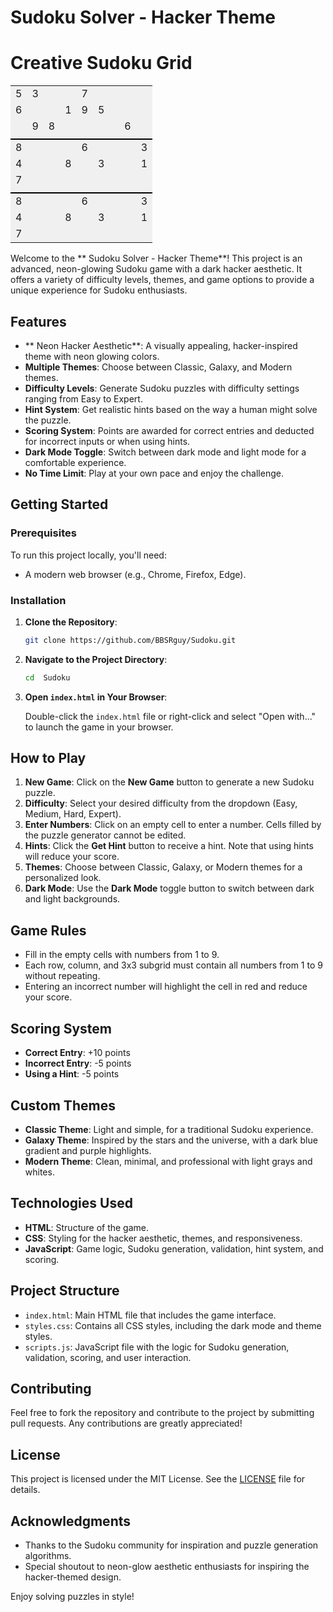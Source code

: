 #   Sudoku Solver - Hacker Theme

# Creative Sudoku Grid

<table>
  <tr>
    <td style="background-color: #f0f0f0; text-align: center;">5</td>
    <td style="background-color: #f0f0f0; text-align: center;">3</td>
    <td style="background-color: #f0f0f0; text-align: center;"></td>
    <td style="background-color: #f0f0f0; text-align: center;"></td>
    <td style="background-color: #f0f0f0; text-align: center;">7</td>
    <td style="background-color: #f0f0f0; text-align: center;"></td>
    <td style="background-color: #f0f0f0; text-align: center;"></td>
    <td style="background-color: #f0f0f0; text-align: center;"></td>
    <td style="background-color: #f0f0f0; text-align: center;"></td>
  </tr>
  <tr>
    <td style="background-color: #f0f0f0; text-align: center;">6</td>
    <td style="background-color: #f0f0f0; text-align: center;"></td>
    <td style="background-color: #f0f0f0; text-align: center;"></td>
    <td style="background-color: #f0f0f0; text-align: center;">1</td>
    <td style="background-color: #f0f0f0; text-align: center;">9</td>
    <td style="background-color: #f0f0f0; text-align: center;">5</td>
    <td style="background-color: #f0f0f0; text-align: center;"></td>
    <td style="background-color: #f0f0f0; text-align: center;"></td>
    <td style="background-color: #f0f0f0; text-align: center;"></td>
  </tr>
  <tr>
    <td style="background-color: #f0f0f0; text-align: center;"></td>
    <td style="background-color: #f0f0f0; text-align: center;">9</td>
    <td style="background-color: #f0f0f0; text-align: center;">8</td>
    <td style="background-color: #f0f0f0; text-align: center;"></td>
    <td style="background-color: #f0f0f0; text-align: center;"></td>
    <td style="background-color: #f0f0f0; text-align: center;"></td>
    <td style="background-color: #f0f0f0; text-align: center;"></td>
    <td style="background-color: #f0f0f0; text-align: center;">6</td>
    <td style="background-color: #f0f0f0; text-align: center;"></td>
  </tr>
  <tr>
    <td style="border-bottom: 2px solid black; background-color: #f0f0f0; text-align: center;"></td>
    <td style="border-bottom: 2px solid black; background-color: #f0f0f0; text-align: center;"></td>
    <td style="border-bottom: 2px solid black; background-color: #f0f0f0; text-align: center;"></td>
    <td style="border-bottom: 2px solid black; background-color: #f0f0f0; text-align: center;"></td>
    <td style="border-bottom: 2px solid black; background-color: #f0f0f0; text-align: center;"></td>
    <td style="border-bottom: 2px solid black; background-color: #f0f0f0; text-align: center;"></td>
    <td style="border-bottom: 2px solid black; background-color: #f0f0f0; text-align: center;"></td>
    <td style="border-bottom: 2px solid black; background-color: #f0f0f0; text-align: center;"></td>
    <td style="border-bottom: 2px solid black; background-color: #f0f0f0; text-align: center;"></td>
  </tr>
  <tr>
    <td style="background-color: #f0f0f0; text-align: center;">8</td>
    <td style="background-color: #f0f0f0; text-align: center;"></td>
    <td style="background-color: #f0f0f0; text-align: center;"></td>
    <td style="background-color: #f0f0f0; text-align: center;"></td>
    <td style="background-color: #f0f0f0; text-align: center;">6</td>
    <td style="background-color: #f0f0f0; text-align: center;"></td>
    <td style="background-color: #f0f0f0; text-align: center;"></td>
    <td style="background-color: #f0f0f0; text-align: center;"></td>
    <td style="background-color: #f0f0f0; text-align: center;">3</td>
  </tr>
  <tr>
    <td style="background-color: #f0f0f0; text-align: center;">4</td>
    <td style="background-color: #f0f0f0; text-align: center;"></td>
    <td style="background-color: #f0f0f0; text-align: center;"></td>
    <td style="background-color: #f0f0f0; text-align: center;">8</td>
    <td style="background-color: #f0f0f0; text-align: center;"></td>
    <td style="background-color: #f0f0f0; text-align: center;">3</td>
    <td style="background-color: #f0f0f0; text-align: center;"></td>
    <td style="background-color: #f0f0f0; text-align: center;"></td>
    <td style="background-color: #f0f0f0; text-align: center;">1</td>
  </tr>
  <tr>
    <td style="background-color: #f0f0f0; text-align: center;">7</td>
    <td style="background-color: #f0f0f0; text-align: center;"></td>
    <td style="background-color: #f0f0f0; text-align: center;"></td>
    <td style="background-color: #f0f0f0; text-align: center;"></td>
    <td style="background-color: #f0f0f0; text-align: center;"></td>
    <td style="background-color: #f0f0f0; text-align: center;"></td>
    <td style="background-color: #f0f0f0; text-align: center;"></td>
    <td style="background-color: #f0f0f0; text-align: center;"></td>
    <td style="background-color: #f0f0f0; text-align: center;"></td>
  </tr>
  <tr>
    <td style="border-bottom: 2px solid black; background-color: #f0f0f0; text-align: center;"></td>
    <td style="border-bottom: 2px solid black; background-color: #f0f0f0; text-align: center;"></td>
    <td style="border-bottom: 2px solid black; background-color: #f0f0f0; text-align: center;"></td>
    <td style="border-bottom: 2px solid black; background-color: #f0f0f0; text-align: center;"></td>
    <td style="border-bottom: 2px solid black; background-color: #f0f0f0; text-align: center;"></td>
    <td style="border-bottom: 2px solid black; background-color: #f0f0f0; text-align: center;"></td>
    <td style="border-bottom: 2px solid black; background-color: #f0f0f0; text-align: center;"></td>
    <td style="border-bottom: 2px solid black; background-color: #f0f0f0; text-align: center;"></td>
    <td style="border-bottom: 2px solid black; background-color: #f0f0f0; text-align: center;"></td>
  </tr>
  <tr>
    <td style="background-color: #f0f0f0; text-align: center;">8</td>
    <td style="background-color: #f0f0f0; text-align: center;"></td>
    <td style="background-color: #f0f0f0; text-align: center;"></td>
    <td style="background-color: #f0f0f0; text-align: center;"></td>
    <td style="background-color: #f0f0f0; text-align: center;">6</td>
    <td style="background-color: #f0f0f0; text-align: center;"></td>
    <td style="background-color: #f0f0f0; text-align: center;"></td>
    <td style="background-color: #f0f0f0; text-align: center;"></td>
    <td style="background-color: #f0f0f0; text-align: center;">3</td>
  </tr>
  <tr>
    <td style="background-color: #f0f0f0; text-align: center;">4</td>
    <td style="background-color: #f0f0f0; text-align: center;"></td>
    <td style="background-color: #f0f0f0; text-align: center;"></td>
    <td style="background-color: #f0f0f0; text-align: center;">8</td>
    <td style="background-color: #f0f0f0; text-align: center;"></td>
    <td style="background-color: #f0f0f0; text-align: center;">3</td>
    <td style="background-color: #f0f0f0; text-align: center;"></td>
    <td style="background-color: #f0f0f0; text-align: center;"></td>
    <td style="background-color: #f0f0f0; text-align: center;">1</td>
  </tr>
  <tr>
    <td style="background-color: #f0f0f0; text-align: center;">7</td>
    <td style="background-color: #f0f0f0; text-align: center;"></td>
    <td style="background-color: #f0f0f0; text-align: center;"></td>
    <td style="background-color: #f0f0f0; text-align: center;"></td>
    <td style="background-color: #f0f0f0; text-align: center;"></td>
    <td style="background-color: #f0f0f0; text-align: center;"></td>
    <td style="background-color: #f0f0f0; text-align: center;"></td>
    <td style="background-color: #f0f0f0; text-align: center;"></td>
    <td style="background-color: #f0f0f0; text-align: center;"></td>
  </tr>
</table>

Welcome to the **  Sudoku Solver - Hacker Theme**! This project is an advanced, neon-glowing Sudoku game with a dark hacker aesthetic. It offers a variety of difficulty levels, themes, and game options to provide a unique experience for Sudoku enthusiasts.

## Features

- **  Neon Hacker Aesthetic**: A visually appealing, hacker-inspired theme with neon glowing colors.
- **Multiple Themes**: Choose between Classic, Galaxy, and Modern themes.
- **Difficulty Levels**: Generate Sudoku puzzles with difficulty settings ranging from Easy to Expert.
- **Hint System**: Get realistic hints based on the way a human might solve the puzzle.
- **Scoring System**: Points are awarded for correct entries and deducted for incorrect inputs or when using hints.
- **Dark Mode Toggle**: Switch between dark mode and light mode for a comfortable experience.
- **No Time Limit**: Play at your own pace and enjoy the challenge.

## Getting Started

### Prerequisites

To run this project locally, you'll need:

- A modern web browser (e.g., Chrome, Firefox, Edge).

### Installation

1. **Clone the Repository**:

   ```bash
   git clone https://github.com/BBSRguy/Sudoku.git
   ```

2. **Navigate to the Project Directory**:

   ```bash
   cd  Sudoku
   ```

3. **Open `index.html` in Your Browser**:

   Double-click the `index.html` file or right-click and select "Open with..." to launch the game in your browser.

## How to Play

1. **New Game**: Click on the **New Game** button to generate a new Sudoku puzzle.
2. **Difficulty**: Select your desired difficulty from the dropdown (Easy, Medium, Hard, Expert).
3. **Enter Numbers**: Click on an empty cell to enter a number. Cells filled by the puzzle generator cannot be edited.
4. **Hints**: Click the **Get Hint** button to receive a hint. Note that using hints will reduce your score.
5. **Themes**: Choose between Classic, Galaxy, or Modern themes for a personalized look.
6. **Dark Mode**: Use the **Dark Mode** toggle button to switch between dark and light backgrounds.

## Game Rules

- Fill in the empty cells with numbers from 1 to 9.
- Each row, column, and 3x3 subgrid must contain all numbers from 1 to 9 without repeating.
- Entering an incorrect number will highlight the cell in red and reduce your score.

## Scoring System

- **Correct Entry**: +10 points
- **Incorrect Entry**: -5 points
- **Using a Hint**: -5 points

## Custom Themes

- **Classic Theme**: Light and simple, for a traditional Sudoku experience.
- **Galaxy Theme**: Inspired by the stars and the universe, with a dark blue gradient and purple highlights.
- **Modern Theme**: Clean, minimal, and professional with light grays and whites.

## Technologies Used

- **HTML**: Structure of the game.
- **CSS**: Styling for the hacker aesthetic, themes, and responsiveness.
- **JavaScript**: Game logic, Sudoku generation, validation, hint system, and scoring.

## Project Structure

- `index.html`: Main HTML file that includes the game interface.
- `styles.css`: Contains all CSS styles, including the dark mode and theme styles.
- `scripts.js`: JavaScript file with the logic for Sudoku generation, validation, scoring, and user interaction.

## Contributing

Feel free to fork the repository and contribute to the project by submitting pull requests. Any contributions are greatly appreciated!

## License

This project is licensed under the MIT License. See the [LICENSE](LICENSE) file for details.

## Acknowledgments

- Thanks to the Sudoku community for inspiration and puzzle generation algorithms.
- Special shoutout to neon-glow aesthetic enthusiasts for inspiring the hacker-themed design.

Enjoy solving puzzles in style!
